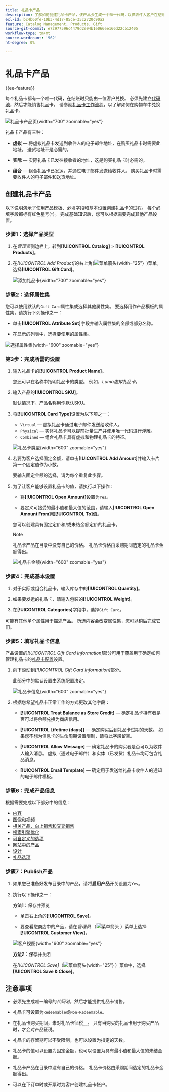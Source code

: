 ```yaml
---
title: 礼品卡产品
description: 了解如何创建礼品卡产品，该产品会生成一个唯一代码，以供收件人客户在结账时兑换。
exl-id: bc4b60fe-10b3-4d17-85ce-35c2720c90a2
feature: Catalog Management, Products, Gift
source-git-commit: e72977596c4479d2e94b1e066ee166d22cb12405
workflow-type: tm+mt
source-wordcount: '962'
ht-degree: 0%

---
```


# 礼品卡产品

{{ee-feature}}

每个礼品卡都有一个唯一代码，在结账时只能由一位客户兑换。 必须先建立[代码池](../stores-purchase/product-gift-card-accounts.md#step-3-establish-the-gift-card-code-pool)，然后才能销售礼品卡。 请参阅[礼品卡工作流程](../stores-purchase/product-gift-card-workflow.md)，以了解如何在购物车中兑换礼品卡。

![礼品卡产品页](./assets/storefront-giftcard-product-page.png){width="700" zoomable="yes"}

礼品卡产品有三种：

- **虚拟** — 将虚拟礼品卡发送到收件人的电子邮件地址，在购买礼品卡时需要此地址。 送货地址不是必需的。

- **实际** — 实际礼品卡已发往接收者的地址，这是购买礼品卡时必需的。

- **组合** — 组合礼品卡已发运，并通过电子邮件发送给收件人。 购买礼品卡时需要收件人的电子邮件和送货地址。

## 创建礼品卡产品

以下说明演示了使用[产品模板](attribute-sets.md)、必填字段和基本设置创建礼品卡的过程。 每个必填字段都标有红色星号(`*`)。 完成基础知识后，您可以根据需要完成其他产品设置。

### 步骤1：选择产品类型

1. 在&#x200B;_管理员_&#x200B;侧边栏上，转到&#x200B;**[!UICONTROL Catalog]** > **[!UICONTROL Products]**。

1. 在&#x200B;_[!UICONTROL Add Product]_&#x200B;的右上角(![菜单箭头](../assets/icon-menu-down-arrow-red.png){width="25"}  )菜单，选择&#x200B;**[!UICONTROL Gift Card]**。

   ![添加礼品卡](./assets/product-add-gift-card.png){width="700" zoomable="yes"}

### 步骤2：选择属性集

您可以使用默认的`Gift Card`属性集或选择其他属性集。 要选择用作产品模板的属性集，请执行下列操作之一：

- 单击&#x200B;**[!UICONTROL Attribute Set]**&#x200B;字段并输入属性集的全部或部分名称。

- 在显示的列表中，选择要使用的属性集。

![选择属性集](./assets/product-create-choose-attribute-set-gift-card.png){width="600" zoomable="yes"}

### 第3步：完成所需的设置

1. 输入礼品卡的&#x200B;**[!UICONTROL Product Name]**。

   您还可以在名称中指明礼品卡的类型。 例如，_Luma虚拟礼品卡_。

1. 输入产品的&#x200B;**[!UICONTROL SKU]**。

   默认情况下，产品名称用作默认SKU。

1. 将&#x200B;**[!UICONTROL Card Type]**&#x200B;设置为以下项之一：

   - `Virtual` — 虚拟礼品卡通过电子邮件发送给收件人。
   - `Physical` — 实体礼品卡可以提前批量生产并使用唯一代码进行浮雕。
   - `Combined` — 组合礼品卡具有虚拟和物理礼品卡的特征。

   ![礼品卡类型](./assets/product-create-gift-card-type.png){width="600" zoomable="yes"}

1. 若要为客户选择固定金额，请单击&#x200B;**[!UICONTROL Add Amount]**&#x200B;并输入卡片第一个固定值作为小数。

   要输入固定金额的选择，请为每个重复此步骤。

1. 为了让客户能够设置礼品卡的值，请执行以下操作：

   - 将&#x200B;**[!UICONTROL Open Amount]**&#x200B;设置为`Yes`。

   - 要定义可接受的最小值和最大值的范围，请输入&#x200B;**[!UICONTROL Open Amount From]**&#x200B;和&#x200B;**[!UICONTROL To]**&#x200B;值。

   您可以创建具有固定定价和/或未结金额定价的礼品卡。

   >[!NOTE]
   >
   >礼品卡产品在目录中没有自己的价格。 礼品卡价格由采购期间选定的礼品卡金额得出。

   ![礼品卡金额](./assets/product-create-gift-card-amounts.png){width="600" zoomable="yes"}

### 步骤4：完成基本设置

1. 对于实际或组合礼品卡，输入库存中的&#x200B;**[!UICONTROL Quantity]**。

1. 如果要发运的礼品卡，请输入包装的&#x200B;**[!UICONTROL Weight]**。

1. 在&#x200B;**[!UICONTROL Categories]**&#x200B;字段中，选择`Gift Card`。

可能有其他单个属性用于描述产品。 所选内容会改变属性集，您可以稍后完成它们。

### 步骤5：填写礼品卡信息

产品设置的&#x200B;_[!UICONTROL Gift Card Information]_&#x200B;部分可用于覆盖用于确定如何管理礼品卡的[礼品卡配置](../configuration-reference/sales/gift-cards.md)设置。

1. 向下滚动到&#x200B;_[!UICONTROL Gift Card Information]_&#x200B;部分。

   此部分中的默认设置由系统配置决定。

   ![礼品卡信息](./assets/product-gift-card-information.png){width="600" zoomable="yes"}

1. 根据您希望礼品卡正常工作的方式更改其他字段：

   - **[!UICONTROL Treat Balance as Store Credit]** — 确定礼品卡持有者是否可以将余额兑换为商店信用。

   - **[!UICONTROL Lifetime (days)]** — 确定购买后到礼品卡过期的天数。 如果您不想为信息卡的生命周期设置限制，请将此字段留空。

   - **[!UICONTROL Allow Message]** — 确定礼品卡的购买者是否可以为收件人输入消息。 虚拟（通过电子邮件）和实体（已发货）礼品卡均可包含礼品消息。

   - **[!UICONTROL Email Template]** — 确定用于发送给礼品卡收件人的通知的电子邮件模板。

### 步骤6：完成产品信息

根据需要完成以下部分中的信息：

- [内容](product-content.md)
- [图像和视频](product-images-and-video.md)
- [相关产品、向上销售和交叉销售](related-products-up-sells-cross-sells.md)
- [搜索引擎优化](product-search-engine-optimization.md)
- [可自定义的选项](settings-advanced-custom-options.md)
- [网站中的产品](settings-basic-websites.md)
- [设计](settings-advanced-design.md)
- [礼品选项](product-gift-options.md)

### 步骤7：Publish产品

1. 如果您已准备好发布目录中的产品，请将&#x200B;**启用产品**&#x200B;开关设置为`Yes`。

1. 执行以下操作之一：

   **方法1：**&#x200B;保存并预览

   - 单击右上角的&#x200B;**[!UICONTROL Save]**。

   - 要查看您商店中的产品，请在&#x200B;_管理员_ （![菜单箭头](../assets/icon-menu-down-arrow-black.png) ）菜单上选择&#x200B;**[!UICONTROL Customer View]**，

   ![客户视图](./assets/product-admin-customer-view.png){width="600" zoomable="yes"}

   **方法2：**&#x200B;保存并关闭

   在&#x200B;_[!UICONTROL Save]_（![菜单箭头](../assets/icon-menu-down-arrow-red.png){width="25"} ）菜单中，选择&#x200B;**[!UICONTROL Save & Close]**。

## 注意事项

- 必须先生成唯一编号的&#x200B;_代码池_，然后才能提供礼品卡销售。

- 礼品卡可设置为`Redeemable`或`Non-Redeemable`。

- 在礼品卡购买期间，未对礼品卡征税&#x200B;**__**。 只有当购买的礼品卡用于购买产品时，才会对产品征税。

- 礼品卡的存留期可以不受限制，也可以设置为指定的天数。

- 礼品卡的值可以设置为固定金额，也可以设置为具有最小值和最大值的未结金额。

- 礼品卡产品在目录中没有自己的价格。 礼品卡价格由采购期间选定的礼品卡金额得出。

- 可以在下订单时或开票时为客户创建礼品卡帐户。
